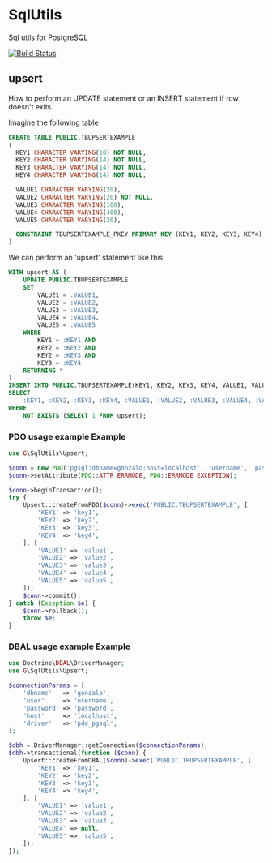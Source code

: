 SqlUtils
===========

Sql utils for PostgreSQL

[![Build Status](https://travis-ci.org/gonzalo123/sqlutils.svg?branch=master)](https://travis-ci.org/gonzalo123/sqlutils)

## upsert
How to perform an UPDATE statement or an INSERT statement if row doesn't exits.

Imagine the following table

```sql
CREATE TABLE PUBLIC.TBUPSERTEXAMPLE
(
  KEY1 CHARACTER VARYING(10) NOT NULL,
  KEY2 CHARACTER VARYING(14) NOT NULL,
  KEY3 CHARACTER VARYING(14) NOT NULL,
  KEY4 CHARACTER VARYING(14) NOT NULL,

  VALUE1 CHARACTER VARYING(20),
  VALUE2 CHARACTER VARYING(20) NOT NULL,
  VALUE3 CHARACTER VARYING(100),
  VALUE4 CHARACTER VARYING(400),
  VALUE5 CHARACTER VARYING(20),

  CONSTRAINT TBUPSERTEXAMPLE_PKEY PRIMARY KEY (KEY1, KEY2, KEY3, KEY4)
)
```

We can perform an 'upsert' statement like this:

```sql
WITH upsert AS (
    UPDATE PUBLIC.TBUPSERTEXAMPLE
    SET
        VALUE1 = :VALUE1,
        VALUE2 = :VALUE2,
        VALUE3 = :VALUE3,
        VALUE4 = :VALUE4,
        VALUE5 = :VALUE5
    WHERE
        KEY1 = :KEY1 AND
        KEY2 = :KEY2 AND
        KEY2 = :KEY3 AND
        KEY3 = :KEY4
    RETURNING *
)
INSERT INTO PUBLIC.TBUPSERTEXAMPLE(KEY1, KEY2, KEY3, KEY4, VALUE1, VALUE2, VALUE3, VALUE4, VALUE5)
SELECT
    :KEY1, :KEY2, :KEY3, :KEY4, :VALUE1, :VALUE2, :VALUE3, :VALUE4, :VALUE5
WHERE
    NOT EXISTS (SELECT 1 FROM upsert);
```

### PDO usage example Example

```php
use G\SqlUtils\Upsert;

$conn = new PDO('pgsql:dbname=gonzalo;host=localhost', 'username', 'password');
$conn->setAttribute(PDO::ATTR_ERRMODE, PDO::ERRMODE_EXCEPTION);

$conn->beginTransaction();
try {
    Upsert::createFromPDO($conn)->exec('PUBLIC.TBUPSERTEXAMPLE', [
        'KEY1' => 'key1',
        'KEY2' => 'key2',
        'KEY3' => 'key3',
        'KEY4' => 'key4',
    ], [
        'VALUE1' => 'value1',
        'VALUE2' => 'value2',
        'VALUE3' => 'value3',
        'VALUE4' => 'value4',
        'VALUE5' => 'value5',
    ]);
    $conn->commit();
} catch (Exception $e) {
    $conn->rollback();
    throw $e;
}
```

### DBAL usage example Example

```php
use Doctrine\DBAL\DriverManager;
use G\SqlUtils\Upsert;

$connectionParams = [
    'dbname'   => 'gonzalo',
    'user'     => 'username',
    'password' => 'password',
    'host'     => 'localhost',
    'driver'   => 'pdo_pgsql',
];

$dbh = DriverManager::getConnection($connectionParams);
$dbh->transactional(function ($conn) {
    Upsert::createFromDBAL($conn)->exec('PUBLIC.TBUPSERTEXAMPLE', [
        'KEY1' => 'key1',
        'KEY2' => 'key2',
        'KEY3' => 'key3',
        'KEY4' => 'key4',
    ], [
        'VALUE1' => 'value1',
        'VALUE2' => 'value2',
        'VALUE3' => 'value3',
        'VALUE4' => null,
        'VALUE5' => 'value5',
    ]);
});
```